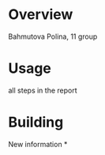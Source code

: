 # Overview

Bahmutova Polina, 11 group

# Usage

all steps in the report

# Building

New information *
